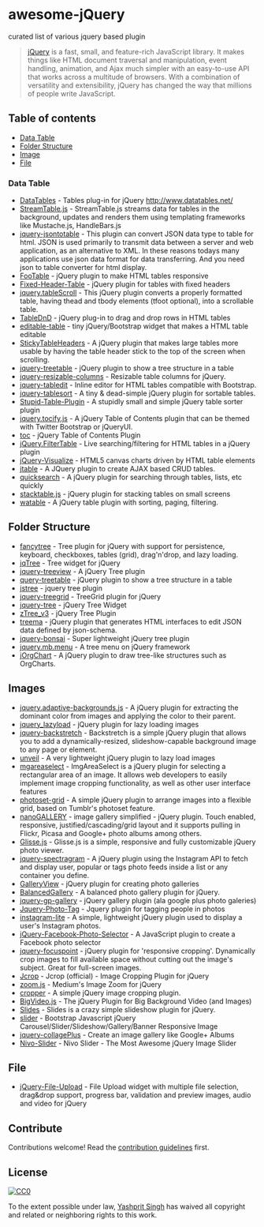 # awesome-jQuery
curated list of various jquery based plugin
> [jQuery](http://jquery.com/) is a fast, small, and feature-rich JavaScript library. It makes things like HTML document traversal and manipulation, event handling, animation, and Ajax much simpler with an easy-to-use API that works across a multitude of browsers. With a combination of versatility and extensibility, jQuery has changed the way that millions of people write JavaScript.

## Table of contents

- [Data Table](#data-table)
- [Folder Structure](#folder-structure)
- [Image](#image)
- [File](#file)

### Data Table
- [DataTables](https://github.com/DataTables/DataTables) - Tables plug-in for jQuery http://www.datatables.net/
- [StreamTable.js](https://github.com/jiren/StreamTable.js) - StreamTable.js streams data for tables in the background, updates and renders them using templating frameworks like Mustache.js, HandleBars.js 
- [jquery-jsontotable](https://github.com/jongha/jquery-jsontotable) - This plugin can convert JSON data type to table for html. JSON is used primarily to transmit data between a server and web application, as an alternative to XML. In these reasons todays many applications use json data format for data transferring. And you need json to table converter for html display. 
- [FooTable](https://github.com/fooplugins/FooTable) - jQuery plugin to make HTML tables responsive
- [Fixed-Header-Table](https://github.com/markmalek/Fixed-Header-Table) - jQuery plugin for tables with fixed headers 
- [jquery.tableScroll](https://github.com/farinspace/jquery.tableScroll) - This jQuery plugin converts a properly formatted table, having thead and tbody elements (tfoot optional), into a scrollable table.
- [TableDnD](https://github.com/isocra/TableDnD) - jQuery plug-in to drag and drop rows in HTML tables
- [editable-table](https://github.com/mindmup/editable-table) - tiny jQuery/Bootstrap widget that makes a HTML table editable
- [StickyTableHeaders](https://github.com/jmosbech/StickyTableHeaders) - A jQuery plugin that makes large tables more usable by having the table header stick to the top of the screen when scrolling.
- [jquery-treetable](https://github.com/ludo/jquery-treetable) - jQuery plugin to show a tree structure in a table
- [jquery-resizable-columns](https://github.com/dobtco/jquery-resizable-columns) - Resizable table columns for jQuery.
- [jquery-tabledit](https://github.com/markcell/jquery-tabledit) - Inline editor for HTML tables compatible with Bootstrap. 
- [jquery-tablesort](https://github.com/kylefox/jquery-tablesort) - A tiny & dead-simple jQuery plugin for sortable tables.
- [Stupid-Table-Plugin](https://github.com/joequery/Stupid-Table-Plugin) - A stupidly small and simple jQuery table sorter plugin
- [jquery.tocify.js](https://github.com/gfranko/jquery.tocify.js) - A jQuery Table of Contents plugin that can be themed with Twitter Bootstrap or jQueryUI.
- [toc](https://github.com/jgallen23/toc) - jQuery Table of Contents Plugin
- [jQuery.FilterTable](https://github.com/sunnywalker/jQuery.FilterTable) - Live searching/filtering for HTML tables in a jQuery plugin
- [jQuery-Visualize](https://github.com/filamentgroup/jQuery-Visualize) - HTML5 canvas charts driven by HTML table elements
- [jtable](https://github.com/hikalkan/jtable) - A JQuery plugin to create AJAX based CRUD tables.
- [quicksearch](https://github.com/riklomas/quicksearch) - A jQuery plugin for searching through tables, lists, etc quickly
- [stacktable.js](https://github.com/johnpolacek/stacktable.js) - jQuery plugin for stacking tables on small screens
- [watable](https://github.com/wootapa/watable) - A jQuery table plugin with sorting, paging, filtering.

## Folder Structure
- [fancytree](https://github.com/mar10/fancytree) - Tree plugin for jQuery with support for persistence, keyboard, checkboxes, tables (grid), drag'n'drop, and lazy loading.
- [jqTree](https://github.com/mbraak/jqTree) - Tree widget for jQuery
- [jquery-treeview](https://github.com/jzaefferer/jquery-treeview) - A jQuery Tree plugin 
- [query-treetable](https://github.com/ludo/jquery-treetable) - jQuery plugin to show a tree structure in a table
- [jstree](https://github.com/vakata/jstree) - jquery tree plugin 
- [jquery-treegrid](https://github.com/maxazan/jquery-treegrid) - TreeGrid plugin for jQuery
- [jquery-tree](https://github.com/daredevel/jquery-tree) - jQuery Tree Widget 
- [zTree_v3](https://github.com/zTree/zTree_v3) - jQuery Tree Plugin
- [treema](https://github.com/codecombat/treema) - jQuery plugin that generates HTML interfaces to edit JSON data defined by json-schema.
- [jquery-bonsai](https://github.com/aexmachina/jquery-bonsai) - Super lightweight jQuery tree plugin
- [jquery.mb.menu](https://github.com/pupunzi/jquery.mb.menu) - A tree menu on jQuery framework 
- [jOrgChart](https://github.com/wesnolte/jOrgChart) - A jQuery plugin to draw tree-like structures such as OrgCharts.

## Images
- [jquery.adaptive-backgrounds.js](https://github.com/briangonzalez/jquery.adaptive-backgrounds.js) - A jQuery plugin for extracting the dominant color from images and applying the color to their parent.
- [jquery_lazyload](https://github.com/tuupola/jquery_lazyload) - jQuery plugin for lazy loading images
- [jquery-backstretch](https://github.com/srobbin/jquery-backstretch) - Backstretch is a simple jQuery plugin that allows you to add a dynamically-resized, slideshow-capable background image to any page or element. 
- [unveil](https://github.com/luis-almeida/unveil) - A very lightweight jQuery plugin to lazy load images
- [mgareaselect](https://github.com/odyniec/imgareaselect) - ImgAreaSelect is a jQuery plugin for selecting a rectangular area of an image. It allows web developers to easily implement image cropping functionality, as well as other user interface features
- [photoset-grid](https://github.com/stylehatch/photoset-grid) - A simple jQuery plugin to arrange images into a flexible grid, based on Tumblr's photoset feature.
- [nanoGALLERY](https://github.com/Kris-B/nanoGALLERY) - image gallery simplified - jQuery plugin. Touch enabled, responsive, justified/cascading/grid layout and it supports pulling in Flickr, Picasa and Google+ photo albums among others.
- [Glisse.js](https://github.com/Victa/Glisse.js) - Glisse.js is a simple, responsive and fully customizable jQuery photo viewer.
- [jquery-spectragram](https://github.com/adrianengine/jquery-spectragram) - A jQuery plugin using the Instagram API to fetch and display user, popular or tags photo feeds inside a list or any container you define.
- [GalleryView](https://github.com/jackwanders/GalleryView) - jQuery plugin for creating photo galleries
- [BalancedGallery](https://github.com/repp/BalancedGallery) - A balanced photo gallery plugin for jQuery.
- [jquery-gp-gallery](https://github.com/ionelmc/jquery-gp-gallery) - jQuery gallery plugin (ala google plus photo galeries)
- [Jquery-Photo-Tag](https://github.com/kmendes/Jquery-Photo-Tag) - Jquery plugin for tagging people in photos
- [instagram-lite](https://github.com/michael-lynch/instagram-lite) - A simple, lightweight jQuery plugin used to display a user's Instagram photos.
- [jQuery-Facebook-Photo-Selector](https://github.com/cshold/jQuery-Facebook-Photo-Selector) - A JavaScript plugin to create a Facebook photo selector
- [jquery-focuspoint](https://github.com/jonom/jquery-focuspoint) - jQuery plugin for 'responsive cropping'. Dynamically crop images to fill available space without cutting out the image's subject. Great for full-screen images.
- [Jcrop](https://github.com/tapmodo/Jcrop) - Jcrop (official) - Image Cropping Plugin for jQuery 
- [zoom.js](https://github.com/fat/zoom.js) - Medium's Image Zoom for jQuery
- [cropper](https://github.com/fengyuanchen/cropper) - A simple jQuery image cropping plugin.
- [BigVideo.js](https://github.com/dfcb/BigVideo.js) - The jQuery Plugin for Big Background Video (and Images)
- [Slides](https://github.com/nathansearles/Slides) - Slides is a crazy simple slideshow plugin for jQuery.
- [slider](https://github.com/jssor/slider) - Bootstrap Javascript jQuery Carousel/Slider/Slideshow/Gallery/Banner Responsive Image
- [jquery-collagePlus](https://github.com/ed-lea/jquery-collagePlus) - Create an image gallery like Google+ Albums
- [Nivo-Slider](https://github.com/gilbitron/Nivo-Slider) - Nivo Slider - The Most Awesome jQuery Image Slider 

## File
- [jQuery-File-Upload](https://github.com/blueimp/jQuery-File-Upload) - File Upload widget with multiple file selection, drag&drop support, progress bar, validation and preview images, audio and video for jQuery

## Contribute

Contributions welcome! Read the [contribution guidelines](contributing.md) first.


## License

[![CC0](http://i.creativecommons.org/p/zero/1.0/88x31.png)](http://creativecommons.org/publicdomain/zero/1.0/)

To the extent possible under law, [Yashprit Singh](http://yashprit.com) has waived all copyright and related or neighboring rights to this work.
